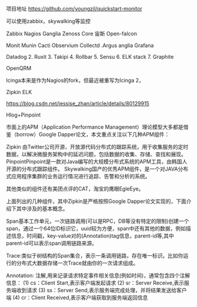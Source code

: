 项目地址
https://github.com/youngzil/quickstart-monitor






可以使用zabbix，skywalking等监控

Zabbix
Nagios
Ganglia
Zenoss Core 宙斯
Open-falcon

Monit
Munin
Cacti
Observium
Collectd
.Argus
anglia
Grafana


Datadog
2. Ruxit
3. Takipi
4. Rollbar
5. Sensu
6. ELK stack
7. Graphite


OpenQRM

Icinga本来是作为Nagios的fork，但最近被重写为Icinga 2，


Zipkin
ELK


https://blog.csdn.net/jessise_zhan/article/details/80129915



Hlog+Pinpoint




市面上的APM（Application Performance Management）理论模型大多都是借鉴（borrow）Google Dapper论文，本文重点关注以下几种APM组件：

Zipkin  由Twitter公司开源，开放源代码分布式的跟踪系统，用于收集服务的定时数据，以解决微服务架构中的延迟问题，包括数据的收集、存储、查找和展现。
PinpointPinpoint是一款对Java编写的大规模分布式系统的APM工具，由韩国人开源的分布式跟踪组件。
Skywalking国产的优秀APM组件，是一个对JAVA分布式应用程序集群的业务运行情况进行追踪、告警和分析的系统。

其他类似的组件还有美团点评的CAT，淘宝的鹰眼EgleEye。


上面列出的几种组件，其中Zipkin是严格按照Google Dapper论文实现的，下面介绍下其中涉及的基本概念。

Span基本工作单元，一次链路调用(可以是RPC，DB等没有特定的限制)创建一个span，通过一个64位ID标识它，uuid较为方便，span中还有其他的数据，例如描述信息，时间戳，key-value对的(Annotation)tag信息，parent-id等,其中parent-id可以表示span调用链路来源。

Trace:类似于树结构的Span集合，表示一条调用链路，存在唯一标识。比如你运行的分布式大数据存储一次Trace就由你的一次请求组成。

Annotation: 注解,用来记录请求特定事件相关信息(例如时间)，通常包含四个注解信息：  (1) cs：Client Start,表示客户端发起请求
 (2) sr：Server Receive,表示服务端收到请求
 (3) ss：Server Send,表示服务端完成处理，并将结果发送给客户端
 (4) cr：Client Received,表示客户端获取到服务端返回信息







































